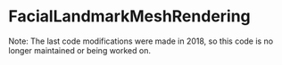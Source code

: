 # FacialLandmarkMeshRendering
Note: The last code modifications were made in 2018, so this code is no longer maintained or being worked on.

